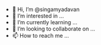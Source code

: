- 👋 Hi, I’m @singamyadavan
- 👀 I’m interested in ...
- 🌱 I’m currently learning ...
- 💞️ I’m looking to collaborate on ...
- 📫 How to reach me ...

<!---
singamyadavan/singamyadavan is a ✨ special ✨ repository because its `README.md` (this file) appears on your GitHub profile.
You can click the Preview link to take a look at your changes.
--->
